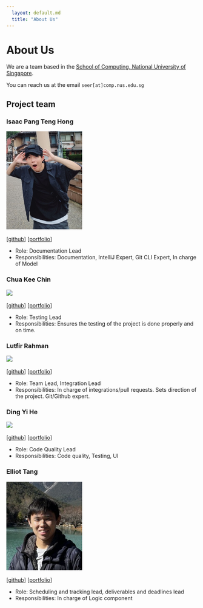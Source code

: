 ```yaml
---
  layout: default.md
  title: "About Us"
---
```


# About Us

We are a team based in the [School of Computing, National University of Singapore](http://www.comp.nus.edu.sg).

You can reach us at the email `seer[at]comp.nus.edu.sg`

## Project team

### Isaac Pang Teng Hong

<img src="images/isaacpangth.png" width="200px">

[[github](https://github.com/IsaacPangTH)]
[[portfolio](team/isaac.md)]

* Role: Documentation Lead
* Responsibilities: Documentation, IntelliJ Expert, Git CLI Expert, In charge of Model

### Chua Kee Chin

<img src="images/ckclion.png" width="200px">

[[github](http://github.com/ckclion)]
[[portfolio](team/ckclion.md)]

* Role: Testing Lead
* Responsibilities: Ensures the testing of the project is done properly and on time.

### Lutfir Rahman

<img src="images/lutfir_cpu.png" width="200px">

[[github](http://github.com/lutfir-cpu)] [[portfolio](team/lutfir-cpu.md)]

* Role: Team Lead, Integration Lead
* Responsibilities: In charge of integrations/pull requests. Sets direction of the project. Git/Github expert.

### Ding Yi He

<img src="images/oneboz.png" width="200px">

[[github](http://github.com/oneBoz)]
[[portfolio](team/oneBoz.md)]

* Role: Code Quality Lead
* Responsibilities: Code quality, Testing, UI

### Elliot Tang

<img src="images/elliot-tang.png" width="200px">

[[github](http://github.com/elliot-tang)]
[[portfolio](team/elliot.md)]

* Role: Scheduling and tracking lead, deliverables and deadlines lead
* Responsibilities: In charge of Logic component
